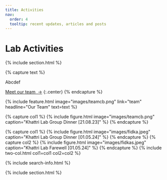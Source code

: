 ```yaml
---
title: Activities
nav:
  order: 4
  tooltip: recent updates, articles and posts
---
```


# <i class="fas fa-feather-alt"></i> Lab Activities

{% include section.html %}

{% capture text %}

Abcdef

[Meet our team &nbsp;→](team)
{:.center}
{% endcapture %}

{%
  include feature.html
  image="images/teamcb.png"
  link="team"
  headline="Our Team"
  text=text
%}

{% capture col1 %}
{%
  include figure.html
  image="images/teamcb.png"
  caption="Khattri Lab Group Dinner [21.08.23]"
%}
{% endcapture %}

{% capture col1 %}
{%
  include figure.html
  image="images/fidka.jpeg"
  caption="Khattri Lab Group Dinner [01.05.24]"
%}
{% endcapture %}
{% capture col2 %}
{%
  include figure.html
  image="images/fidkas.jpeg"
  caption="Khattri Lab Farewell [01.05.24]"
%}
{% endcapture %}
{% include two-col.html col1=col1 col2=col2 %}

{% include search-info.html %}



{% include section.html %}
